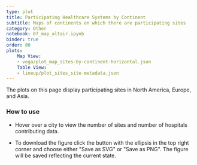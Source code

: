 ```yaml
---
type: plot
title: Participating Healthcare Systems by Continent
subtitle: Maps of continents on which there are participating sites
category: Other
notebook: 07_map_altair.ipynb
binder: true
order: 80
plots:
    Map View:
    - vega/plot_map_sites-by-continent-horizontal.json
    Table View:
    - lineup/plot_sites_site-metadata.json
---
```


The plots on this page display participating sites in North America, Europe, and Asia.

### How to use

- Hover over a city to view the number of sites and number of hospitals contributing data.

- To download the figure click the button with the ellipsis in the top right corner and choose either "Save as SVG" or "Save as PNG". The figure will be saved reflecting the current state.
